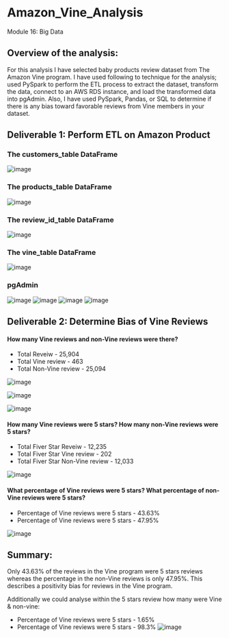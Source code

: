 # Amazon_Vine_Analysis
Module 16: Big Data

## Overview of the analysis:
For this analysis I have selected baby products review dataset from The Amazon Vine program. I have used following to technique for the analysis; used PySpark to perform the ETL process to extract the dataset, transform the data, connect to an AWS RDS instance, and load the transformed data into pgAdmin. 
Also, I have used PySpark, Pandas, or SQL to determine if there is any bias toward favorable reviews from Vine members in your dataset.

## Deliverable 1: Perform ETL on Amazon Product
### The customers_table DataFrame
![image](https://user-images.githubusercontent.com/79486450/122700597-94f48400-d219-11eb-98c1-f8a17633b492.png)

### The products_table DataFrame
![image](https://user-images.githubusercontent.com/79486450/122700664-b35a7f80-d219-11eb-985b-adc2c1de76ec.png)

### The review_id_table DataFrame
![image](https://user-images.githubusercontent.com/79486450/122700718-cff6b780-d219-11eb-90c1-b0a44e1d545d.png)

### The vine_table DataFrame
![image](https://user-images.githubusercontent.com/79486450/122700770-e866d200-d219-11eb-8f95-d898e65634ad.png)

### pgAdmin
![image](https://user-images.githubusercontent.com/79486450/122700957-43002e00-d21a-11eb-971e-7d1b333ad45a.png)
![image](https://user-images.githubusercontent.com/79486450/122700994-527f7700-d21a-11eb-811f-8200680f2cd8.png)
![image](https://user-images.githubusercontent.com/79486450/122701027-5dd2a280-d21a-11eb-8cbf-33b1693ad9e8.png)
![image](https://user-images.githubusercontent.com/79486450/122701053-6a56fb00-d21a-11eb-879e-c8afff4391be.png)

## Deliverable 2: Determine Bias of Vine Reviews 
#### How many Vine reviews and non-Vine reviews were there?
  * Total Reveiw - 25,904
  * Total Vine review - 463
  * Total Non-Vine review - 25,094

![image](https://user-images.githubusercontent.com/79486450/122700292-fd8f3100-d218-11eb-978e-b3f347512003.png)

![image](https://user-images.githubusercontent.com/79486450/122700356-20b9e080-d219-11eb-9c91-0a03643df6f9.png)

![image](https://user-images.githubusercontent.com/79486450/122700524-70001100-d219-11eb-92d0-ffe774bb2d33.png)

#### How many Vine reviews were 5 stars? How many non-Vine reviews were 5 stars?
  * Total Fiver Star Reveiw - 12,235
  * Total Fiver Star Vine review - 202
  * Total Fiver Star Non-Vine review - 12,033
  
![image](https://user-images.githubusercontent.com/79486450/122700465-56f76000-d219-11eb-9627-ab8712f878bb.png)

#### What percentage of Vine reviews were 5 stars? What percentage of non-Vine reviews were 5 stars?
  * Percentage of Vine reviews were 5 stars - 43.63%
  * Percentage of Vine reviews were 5 stars - 47.95%

![image](https://user-images.githubusercontent.com/79486450/122702694-ebfc5800-d21d-11eb-854a-e80409cd13e4.png)

## Summary: 
Only 43.63% of the reviews in the Vine program were 5 stars reviews whereas the percentage in the non-Vine reviews is only 47.95%. 
This describes a positivity bias for reviews in the Vine program.

Additionally we could analyse within the 5 stars review how many were Vine & non-vine:
 * Percentage of Vine reviews were 5 stars - 1.65%
 * Percentage of Vine reviews were 5 stars - 98.3%
![image](https://user-images.githubusercontent.com/79486450/122700492-624a8b80-d219-11eb-9013-8f6efef8bf8d.png)

